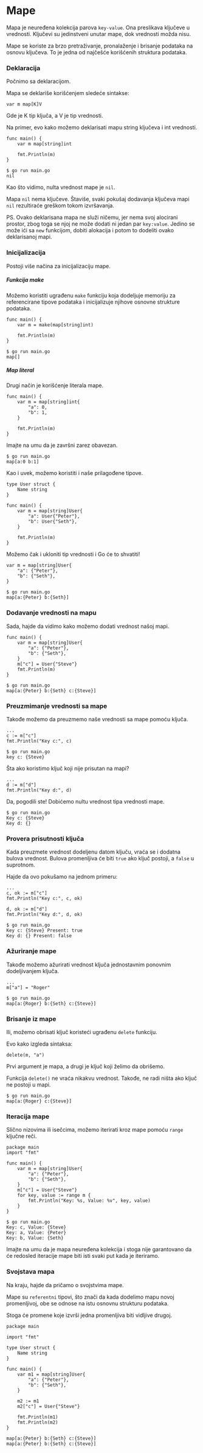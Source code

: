 # Mape

Mapa je neuređena kolekcija parova `key-value`. Ona preslikava ključeve u vrednosti. Ključevi su jedinstveni unutar mape, dok vrednosti možda nisu.

Mape se koriste za brzo pretraživanje, pronalaženje i brisanje podataka na osnovu ključeva. To je jedna od najčešće korišćenih struktura podataka.

### Deklaracija

Počnimo sa deklaracijom.

Mapa se deklariše korišćenjem sledeće sintakse:

	var m map[K]V

Gde je K tip ključa, a V je tip vrednosti.

Na primer, evo kako možemo deklarisati mapu string ključeva i int vrednosti.
```
func main() {
	var m map[string]int

	fmt.Println(m)
}
```
	$ go run main.go
	nil

Kao što vidimo, nulta vrednost mape je `nil`.

Mapa `nil` nema ključeve. Štaviše, svaki pokušaj dodavanja ključeva mapi `nil` rezultiraće greškom tokom izvršavanja.

PS. Ovako deklarisana mapa ne služi ničemu, jer nema svoj alocirani prostor, zbog toga se njoj ne može dodati ni jedan par `key:value`. Jedino se može ići sa `new` funkcijom, dobiti alokacija i potom to dodeliti ovako deklarisanoj mapi.

### Inicijalizacija

Postoji više načina za inicijalizaciju mape.

##### Funkcija make

Možemo koristiti ugrađenu `make` funkciju koja dodeljuje memoriju za referencirane tipove podataka i inicijalizuje njihove osnovne strukture podataka.
```
func main() {
	var m = make(map[string]int)

	fmt.Println(m)
}
```
	$ go run main.go
	map[]

##### Map literal

Drugi način je korišćenje literala mape.
```
func main() {
	var m = map[string]int{
		"a": 0,
		"b": 1,
	}

	fmt.Println(m)
}
```
Imajte na umu da je završni zarez obavezan.

	$ go run main.go
	map[a:0 b:1]

Kao i uvek, možemo koristiti i naše prilagođene tipove.
```
type User struct {
	Name string
}

func main() {
	var m = map[string]User{
		"a": User{"Peter"},
		"b": User{"Seth"},
	}

	fmt.Println(m)
}
```
Možemo čak i ukloniti tip vrednosti i Go će to shvatiti!
```
var m = map[string]User{
	"a": {"Peter"},
	"b": {"Seth"},
}
```
	$ go run main.go
	map[a:{Peter} b:{Seth}]

### Dodavanje vrednosti na mapu

Sada, hajde da vidimo kako možemo dodati vrednost našoj mapi.
```
func main() {
	var m = map[string]User{
		"a": {"Peter"},
		"b": {"Seth"},
	}
	m["c"] = User{"Steve"}
	fmt.Println(m)
}
```
	$ go run main.go
	map[a:{Peter} b:{Seth} c:{Steve}]

### Preuzmimanje vrednosti sa mape

Takođe možemo da preuzmemo naše vrednosti sa mape pomoću ključa.
```
...
c := m["c"]
fmt.Println("Key c:", c)
```
	$ go run main.go
	key c: {Steve}
Šta ako koristimo ključ koji nije prisutan na mapi?
```
...
d := m["d"]
fmt.Println("Key d:", d)
```
Da, pogodili ste! Dobićemo nultu vrednost tipa vrednosti mape.

	$ go run main.go
	Key c: {Steve}
	Key d: {}

### Provera prisutnosti ključa 

Kada preuzmete vrednost dodeljenu datom ključu, vraća se i dodatna bulova vrednost. Bulova promenljiva će biti `true` ako ključ postoji, a `false` u suprotnom.

Hajde da ovo pokušamo na jednom primeru:
```
...
c, ok := m["c"]
fmt.Println("Key c:", c, ok)

d, ok := m["d"]
fmt.Println("Key d:", d, ok)
```
	$ go run main.go
	Key c: {Steve} Present: true
	Key d: {} Present: false

### Ažuriranje mape

Takođe možemo ažurirati vrednost ključa jednostavnim ponovnim dodeljivanjem ključa.
```
...
m["a"] = "Roger"
```
	$ go run main.go
	map[a:{Roger} b:{Seth} c:{Steve}]

### Brisanje iz mape

Ili, možemo obrisati ključ koristeći ugrađenu `delete` funkciju.

Evo kako izgleda sintaksa:

	delete(m, "a")

Prvi argument je mapa, a drugi je ključ koji želimo da obrišemo.

Funkcija `delete()` ne vraća nikakvu vrednost. Takođe, ne radi ništa ako ključ ne postoji u mapi.

	$ go run main.go
	map[a:{Roger} c:{Steve}]

### Iteracija mape

Slično nizovima ili isečcima, možemo iterirati kroz mape pomoću `range` ključne reči.
```
package main
import "fmt"

func main() {
	var m = map[string]User{
		"a": {"Peter"},
		"b": {"Seth"},
	}
	m["c"] = User{"Steve"}
	for key, value := range m {
		fmt.Println("Key: %s, Value: %v", key, value)
	}
}
```
	$ go run main.go
	Key: c, Value: {Steve}
	Key: a, Value: {Peter}
	Key: b, Value: {Seth}

Imajte na umu da je mapa neuređena kolekcija i stoga nije garantovano da će redosled iteracije mape biti isti svaki put kada je iteriramo.

### Svojstava mapa

Na kraju, hajde da pričamo o svojstvima mape.

Mape su `referentni` tipovi, što znači da kada dodelimo mapu novoj promenljivoj, obe se odnose na istu osnovnu strukturu podataka.

Stoga će promene koje izvrši jedna promenljiva biti vidljive drugoj.
```
package main

import "fmt"

type User struct {
	Name string
}

func main() {
	var m1 = map[string]User{
		"a": {"Peter"},
		"b": {"Seth"},
	}

	m2 := m1
	m2["c"] = User{"Steve"}

	fmt.Println(m1) 
	fmt.Println(m2) 
}
```
	map[a:{Peter} b:{Seth} c:{Steve}]
	map[a:{Peter} b:{Seth} c:{Steve}]